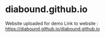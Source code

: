 # diabound.github.io
Website uploaded for demo
Link to website : https://diabound.github.io/diabound.github.io
